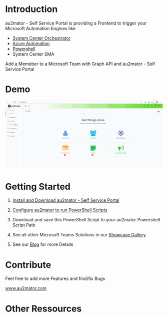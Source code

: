 # Introduction

au2mator - Self Service Portal is providing a Frontend to trigger your Microsoft Automation Engines like

- <a href="https://www.au2mator.com/orchestrator/?utm_source=github&utm_medium=social&utm_campaign=M365_AddMemberToTeams&utm_content=Readme" target="_blank">System Center Orchestrator</a>
- <a href="https://www.au2mator.com/AzureAutomation/?utm_source=github&utm_medium=social&utm_campaign=M365_AddMemberToTeams&utm_content=Readme" target="_blank">Azure Automation</a>
- <a href="https://www.au2mator.com/Powershell/?utm_source=github&utm_medium=social&utm_campaign=M365_AddMemberToTeams&utm_content=Readme" target="_blank">Powershell</a>
- System Center SMA

Add a Memeber to a Microsoft Team with Graph API and au2mator - Self Service Portal


# Demo
![Demo](/Demo/AddMemberToTeams-GithubDemo.gif)

# Getting Started

1.	<a href="https://au2mator.com/documentation/install-or-update-au2mator-self-service-portal/?utm_source=github&utm_medium=social&utm_campaign=M365_AddMemberToTeams&utm_content=Readme" target="_blank">Install and Download au2mator - Self Service Portal</a>

2.	<a href="https://au2mator.com/documentation/use-powershell-with-au2mator/?utm_source=github&utm_medium=social&utm_campaign=M365_AddMemberToTeams&utm_content=Readme" target="_blank">Configure au2mator to run PowerShell Scripts</a>

3.	Download and save this PowerShell Script to your au2mator Powershell Script Path

4. See all other Microsoft Teams Solutions in our <a href="http://www.au2mator.com/Microsoft-teams/?utm_source=github&utm_medium=social&utm_campaign=M365_AddMemberToTeams&utm_content=Readme">Showcase Gallery</a>

5. See our <a href="https://au2mator.com/blog/?utm_source=github&utm_medium=social&utm_campaign=M365_AddMemberToTeams&utm_content=Readme">Blog</a> for more Details



# Contribute

Feel free to add more Features and find/fix Bugs

<a href="https://au2mator.com/?utm_source=github&utm_medium=social&utm_campaign=M365_AddMemberToTeams&utm_content=Readme" target="_blank">www.au2mator.com</a>

# Other Ressources